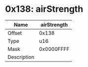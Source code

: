 # 0x138: airStrength

| Name | airStrength |
| ----| ------------ |
| Offset | 0x138 |
| Type | u16 |
| Mask | 0x0000FFFF |
| Description |  |<br>

